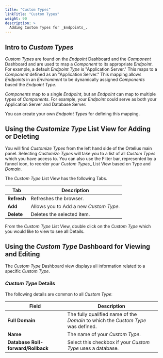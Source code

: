 ```yaml
---
title: "Custom Types"
linkTitle: "Custom Types"
weight: 90
description: >
  Adding Custom Types for _Endpoints_.
---
```


## Intro to _Custom Types_

_Custom Types_ are found on the _Endpoint_ Dashboard and the _Component_ Dashboard and are used to map a _Component_ to its appropriate _Endpoint_.  For example, a default _Endpoint Type_ is "Application Server."  This maps to a _Component_ defined as an "Application Server."   This mapping allows _Endpoints_ in an _Environment_ to be dynamically assigned _Components_ based the _Endpoint Type_.

_Components_ map to a single _Endpoint_, but an _Endpoint_ can map to multiple types of _Components_. For example, your _Endpoint_ could serve as both your Application Server and Database Server.

You can create your own _Endpoint Types_ for defining this mapping.

## Using the _Customize Type_ List View for Adding or Deleting

You will find _Customize Types_ from the left hand side of the Ortelius main panel.  Selecting _Customize Types_ will take you to a list of all _Custom Types_ which you have access to. You can also use the Filter bar, represented by a funnel icon, to reorder your _Custom Types__ List View based on Type and _Domain_.

The _Custom Type_ List View has the following Tabs.

| Tab         | Description                            |
|-------------|----------------------------------------|
| **Refresh** | Refreshes the browser.                 |
| **Add**     | Allows you to Add a new _Custom Type_. |
| **Delete**  | Deletes the selected item.             |

From the _Custom Type_ List View, double click on the _Custom Type_ which you would like to view to see all Details.

## Using the _Custom Type_ Dashboard for Viewing and Editing

The _Custom Type_ Dashboard view displays all information related to a specific _Custom Type_.

### _Custom Type_ Details

The following details are common to all _Custom Type_:

| Field                              | Description                                                                      |
|------------------------------------|----------------------------------------------------------------------------------|
| **Full Domain**                    | The fully qualified name of the _Domain_ to which the _Custom Type_ was defined. |
| **Name**                           | The name of your _Custom Type_.                                                  |
| **Database Roll-forward/Rollback** | Select this checkbox if your _Custom Type_ uses a database.                      |
